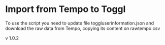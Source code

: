 # Import from Tempo to Toggl

To use the script you need to update file toggluserinformation.json and download the raw data from Tempo, copying its content on rawtempo.csv


v 1.0.2

